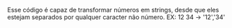 Esse código é capaz de transformar números em strings, desde que eles estejam separados por qualquer caracter não número. 
EX: 12 34 -> '12','34'
